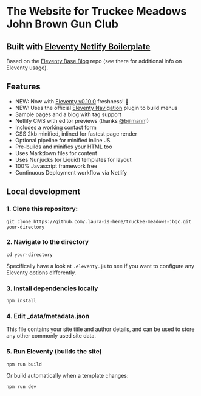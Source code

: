 # The Website for Truckee Meadows John Brown Gun Club

## Built with [Eleventy Netlify Boilerplate](https://github.com/danurbanowicz/eleventy-netlify-boilerplate)

Based on the [Eleventy Base Blog](https://github.com/11ty/eleventy-base-blog) repo (see there for additional info on Eleventy usage).

## Features

- NEW: Now with [Eleventy v0.10.0](https://github.com/11ty/eleventy/releases/tag/v0.10.0) freshness! :doughnut:
- NEW: Uses the official [Eleventy Navigation](https://www.11ty.dev/docs/plugins/navigation/) plugin to build menus
- Sample pages and a blog with tag support
- Netlify CMS with editor previews (thanks [@biilmann](https://github.com/biilmann)!)
- Includes a working contact form
- CSS 2kb minified, inlined for fastest page render
- Optional pipeline for minified inline JS
- Pre-builds and minifies your HTML too
- Uses Markdown files for content
- Uses Nunjucks (or Liquid) templates for layout
- 100% Javascript framework free
- Continuous Deployment workflow via Netlify

## Local development

### 1. Clone this repository:

```
git clone https://github.com/.laura-is-here/truckee-meadows-jbgc.git your-directory
```

### 2. Navigate to the directory

```
cd your-directory
```

Specifically have a look at `.eleventy.js` to see if you want to configure any Eleventy options differently.

### 3. Install dependencies locally

```
npm install
```

### 4. Edit \_data/metadata.json

This file contains your site title and author details, and can be used to store any other commonly used site data.

### 5. Run Eleventy (builds the site)

```
npm run build
```

Or build automatically when a template changes:

```
npm run dev
```
